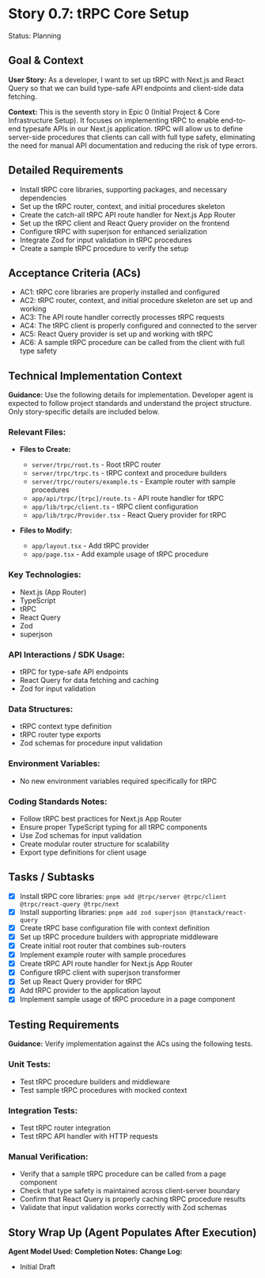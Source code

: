 <!-- filepath: c:\Users\rukun\Desktop\dashi\stories\story\story.0.7.md -->

# Story 0.7: tRPC Core Setup

Status: Planning

## Goal & Context

**User Story:** As a developer, I want to set up tRPC with Next.js and React Query so that we can build type-safe API endpoints and client-side data fetching.

**Context:** This is the seventh story in Epic 0 (Initial Project & Core Infrastructure Setup). It focuses on implementing tRPC to enable end-to-end typesafe APIs in our Next.js application. tRPC will allow us to define server-side procedures that clients can call with full type safety, eliminating the need for manual API documentation and reducing the risk of type errors.

## Detailed Requirements

- Install tRPC core libraries, supporting packages, and necessary dependencies
- Set up the tRPC router, context, and initial procedures skeleton
- Create the catch-all tRPC API route handler for Next.js App Router
- Set up the tRPC client and React Query provider on the frontend
- Configure tRPC with superjson for enhanced serialization
- Integrate Zod for input validation in tRPC procedures
- Create a sample tRPC procedure to verify the setup

## Acceptance Criteria (ACs)

- AC1: tRPC core libraries are properly installed and configured
- AC2: tRPC router, context, and initial procedure skeleton are set up and working
- AC3: The API route handler correctly processes tRPC requests
- AC4: The tRPC client is properly configured and connected to the server
- AC5: React Query provider is set up and working with tRPC
- AC6: A sample tRPC procedure can be called from the client with full type safety

## Technical Implementation Context

**Guidance:** Use the following details for implementation. Developer agent is expected to follow project standards and understand the project structure. Only story-specific details are included below.

### Relevant Files:

- **Files to Create:**

  - `server/trpc/root.ts` - Root tRPC router
  - `server/trpc/trpc.ts` - tRPC context and procedure builders
  - `server/trpc/routers/example.ts` - Example router with sample procedures
  - `app/api/trpc/[trpc]/route.ts` - API route handler for tRPC
  - `app/lib/trpc/client.ts` - tRPC client configuration
  - `app/lib/trpc/Provider.tsx` - React Query provider for tRPC

- **Files to Modify:**
  - `app/layout.tsx` - Add tRPC provider
  - `app/page.tsx` - Add example usage of tRPC procedure

### Key Technologies:

- Next.js (App Router)
- TypeScript
- tRPC
- React Query
- Zod
- superjson

### API Interactions / SDK Usage:

- tRPC for type-safe API endpoints
- React Query for data fetching and caching
- Zod for input validation

### Data Structures:

- tRPC context type definition
- tRPC router type exports
- Zod schemas for procedure input validation

### Environment Variables:

- No new environment variables required specifically for tRPC

### Coding Standards Notes:

- Follow tRPC best practices for Next.js App Router
- Ensure proper TypeScript typing for all tRPC components
- Use Zod schemas for input validation
- Create modular router structure for scalability
- Export type definitions for client usage

## Tasks / Subtasks

- [x] Install tRPC core libraries: `pnpm add @trpc/server @trpc/client @trpc/react-query @trpc/next`
- [x] Install supporting libraries: `pnpm add zod superjson @tanstack/react-query`
- [x] Create tRPC base configuration file with context definition
- [x] Set up tRPC procedure builders with appropriate middleware
- [x] Create initial root router that combines sub-routers
- [x] Implement example router with sample procedures
- [x] Create tRPC API route handler for Next.js App Router
- [x] Configure tRPC client with superjson transformer
- [x] Set up React Query provider for tRPC
- [x] Add tRPC provider to the application layout
- [x] Implement sample usage of tRPC procedure in a page component

## Testing Requirements

**Guidance:** Verify implementation against the ACs using the following tests.

### Unit Tests:

- Test tRPC procedure builders and middleware
- Test sample tRPC procedures with mocked context

### Integration Tests:

- Test tRPC router integration
- Test tRPC API handler with HTTP requests

### Manual Verification:

- Verify that a sample tRPC procedure can be called from a page component
- Check that type safety is maintained across client-server boundary
- Confirm that React Query is properly caching tRPC procedure results
- Validate that input validation works correctly with Zod schemas

## Story Wrap Up (Agent Populates After Execution)

**Agent Model Used:**
**Completion Notes:**
**Change Log:**

- Initial Draft
